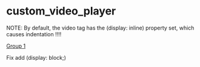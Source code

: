 # custom_video_player

NOTE: By default, the video tag has the (display: inline) property set, which causes indentation !!!!

[Group 1](https://user-images.githubusercontent.com/82677661/124357218-07566280-dc23-11eb-8986-f15200f0670c.png)


Fix add (display: block;)
